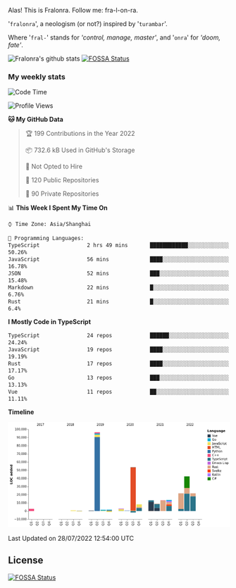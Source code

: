 Alas! This is Fralonra. Follow me: fra-l-on-ra.

'`fralonra`', a neologism (or not?) inspired by '`turambar`'.

Where '`fral-`' stands for *'control, manage, master'*, and '`onra`' for *'doom, fate'*.

![Fralonra's github stats](https://github-readme-stats.vercel.app/api?username=fralonra)
[![FOSSA Status](https://app.fossa.com/api/projects/git%2Bgithub.com%2Ffralonra%2Ffralonra.svg?type=shield)](https://app.fossa.com/projects/git%2Bgithub.com%2Ffralonra%2Ffralonra?ref=badge_shield)

### My weekly stats

<!--START_SECTION:waka-->
![Code Time](http://img.shields.io/badge/Code%20Time-3%2C050%20hrs%2024%20mins-blue)

![Profile Views](http://img.shields.io/badge/Profile%20Views-6-blue)

**🐱 My GitHub Data** 

> 🏆 199 Contributions in the Year 2022
 > 
> 📦 732.6 kB Used in GitHub's Storage 
 > 
> 🚫 Not Opted to Hire
 > 
> 📜 120 Public Repositories 
 > 
> 🔑 90 Private Repositories  
 > 
📊 **This Week I Spent My Time On** 

```text
⌚︎ Time Zone: Asia/Shanghai

💬 Programming Languages: 
TypeScript               2 hrs 49 mins       ████████████░░░░░░░░░░░░░   50.26% 
JavaScript               56 mins             ████░░░░░░░░░░░░░░░░░░░░░   16.78% 
JSON                     52 mins             ███░░░░░░░░░░░░░░░░░░░░░░   15.48% 
Markdown                 22 mins             █░░░░░░░░░░░░░░░░░░░░░░░░   6.76% 
Rust                     21 mins             █░░░░░░░░░░░░░░░░░░░░░░░░   6.4%

```

**I Mostly Code in TypeScript** 

```text
TypeScript               24 repos            ██████░░░░░░░░░░░░░░░░░░░   24.24% 
JavaScript               19 repos            ████░░░░░░░░░░░░░░░░░░░░░   19.19% 
Rust                     17 repos            ████░░░░░░░░░░░░░░░░░░░░░   17.17% 
Go                       13 repos            ███░░░░░░░░░░░░░░░░░░░░░░   13.13% 
Vue                      11 repos            ██░░░░░░░░░░░░░░░░░░░░░░░   11.11%

```


**Timeline**

![Chart not found](https://raw.githubusercontent.com/fralonra/fralonra/master/charts/bar_graph.png) 


 Last Updated on 28/07/2022 12:54:00 UTC
<!--END_SECTION:waka-->

## License
[![FOSSA Status](https://app.fossa.com/api/projects/git%2Bgithub.com%2Ffralonra%2Ffralonra.svg?type=large)](https://app.fossa.com/projects/git%2Bgithub.com%2Ffralonra%2Ffralonra?ref=badge_large)